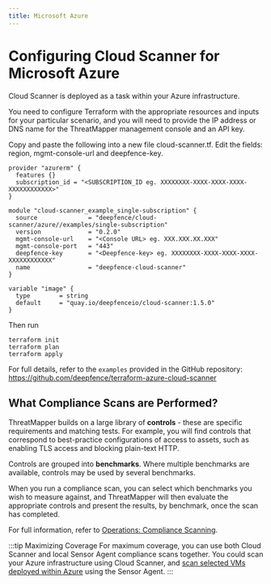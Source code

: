 ```yaml
---
title: Microsoft Azure
---
```


# Configuring Cloud Scanner for Microsoft Azure

Cloud Scanner is deployed as a task within your Azure infrastructure.

You need to configure Terraform with the appropriate resources and inputs for your particular scenario, and you will need to provide the IP address or DNS name for the ThreatMapper management console and an API key.

Copy and paste the following into a new file cloud-scanner.tf. Edit the fields: region, mgmt-console-url and deepfence-key.
```shell
provider "azurerm" {
  features {}
  subscription_id = "<SUBSCRIPTION_ID eg. XXXXXXXX-XXXX-XXXX-XXXX-XXXXXXXXXXXX>"
}

module "cloud-scanner_example_single-subscription" {
  source              = "deepfence/cloud-scanner/azure//examples/single-subscription"
  version             = "0.2.0"
  mgmt-console-url    = "<Console URL> eg. XXX.XXX.XX.XXX"
  mgmt-console-port   = "443"
  deepfence-key       = "<Deepfence-key> eg. XXXXXXXX-XXXX-XXXX-XXXX-XXXXXXXXXXXX"
  name                = "deepfence-cloud-scanner"
}

variable "image" {
  type        = string
  default     = "quay.io/deepfenceio/cloud-scanner:1.5.0"
}
```

Then run
```shell
terraform init
terraform plan
terraform apply
```

For full details, refer to the `examples` provided in the GitHub repository: https://github.com/deepfence/terraform-azure-cloud-scanner

## What Compliance Scans are Performed?

ThreatMapper builds on a large library of **controls** - these are specific requirements and matching tests.  For example, you will find controls that correspond to best-practice configurations of access to assets, such as enabling TLS access and blocking plain-text HTTP.

Controls are grouped into **benchmarks**. Where multiple benchmarks are available, controls may be used by several benchmarks.

When you run a compliance scan, you can select which benchmarks you wish to measure against, and ThreatMapper will then evaluate the appropriate controls and present the results, by benchmark, once the scan has completed.

For full information, refer to [Operations: Compliance Scanning](/docs/operations/compliance).

:::tip Maximizing Coverage
For maximum coverage, you can use both Cloud Scanner and local Sensor Agent compliance scans together. You could scan your Azure infrastructure using Cloud Scanner, and [scan selected VMs deployed within Azure](other) using the Sensor Agent.
:::